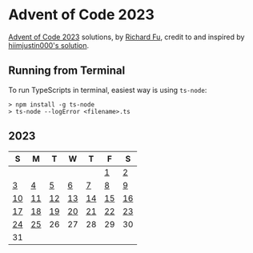 # Advent of Code 2023
[Advent of Code 2023](https://adventocode.com/2023) solutions, by [Richard Fu](https://github.com/furic/), credit to and inspired by [hiimjustin000's solution](htpps://github.com/hiimjustin000/advent-of-code).

## Running from Terminal
To run TypeScripts in terminal, easiest way is using `ts-node`:
```
> npm install -g ts-node
> ts-node --logError <filename>.ts
```

## 2023
| S | M | T | W | T | F | S |
|---|---|---|---|---|---|---|
|   |   |   |   |   | [1](./01) | [2](./02) |
| [3](./03) | [4](./04) | [5](./05) | [6](./06) | [7](./07) | [8](./08) | [9](./09) |
| [10](./10) | [11](./11) | [12](./12) | [13](./13) | [14](./14) | [15](./15) | [16](./16) |
| [17](./17) | [18](./18) | [19](./19) | [20](./20) | [21](./21) | [22](./22) | [23](./23) |
| [24](./24) | [25](./25) | 26 | 27 | 28 | 29 | 30 |
| 31 |   |   |   |   |   |   |

